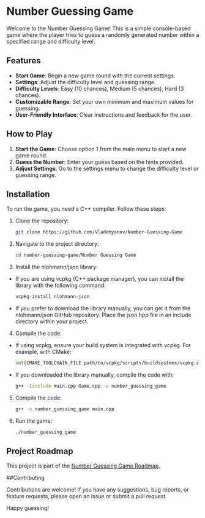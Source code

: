 # Number Guessing Game

Welcome to the Number Guessing Game! This is a simple console-based game where the player tries to guess a randomly generated number within a specified range and difficulty level.

## Features

- **Start Game**: Begin a new game round with the current settings.
- **Settings**: Adjust the difficulty level and guessing range.
- **Difficulty Levels**: Easy (10 chances), Medium (5 chances), Hard (3 chances).
- **Customizable Range**: Set your own minimum and maximum values for guessing.
- **User-Friendly Interface**: Clear instructions and feedback for the user.

## How to Play

1. **Start the Game**: Choose option 1 from the main menu to start a new game round.
2. **Guess the Number**: Enter your guess based on the hints provided.
3. **Adjust Settings**: Go to the settings menu to change the difficulty level or guessing range.

## Installation

To run the game, you need a C++ compiler. Follow these steps:

1. Clone the repository:
   ```sh
   git clone https://github.com/Vlademyanov/Number-Guessing-Game
2. Navigate to the project directory:
   ```sh
   cd number-guessing-game/Number Guessing Game
3. Install the nlohmann/json library:

- If you are using vcpkg (C++ package manager), you can install the library with the following command:

   ```sh
   vcpkg install nlohmann-json
   
- If you prefer to download the library manually, you can get it from the nlohmann/json GitHub repository. Place the json.hpp file in an include directory within your project.

4. Compile the code:

- If using vcpkg, ensure your build system is integrated with vcpkg. For example, with CMake:
   ```sh
   set(CMAKE_TOOLCHAIN_FILE path/to/vcpkg/scripts/buildsystems/vcpkg.cmake)
- If you downloaded the library manually, compile the code with:
   ```sh
   g++ -Iinclude main.cpp Game.cpp -o number_guessing_game
5. Compile the code:
   ```sh
   g++ -o number_guessing_game main.cpp
6. Run the game:
   ```sh
   ./number_guessing_game


## Project Roadmap

This project is part of the [Number Guessing Game Roadmap](https://roadmap.sh/projects/number-guessing-game).


##Contributing

Contributions are welcome! If you have any suggestions, bug reports, or feature requests, please open an issue or submit a pull request.

Happy guessing!







